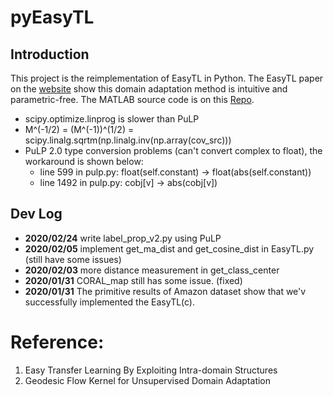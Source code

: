 # pyEasyTL

## Introduction
This project is the reimplementation of EasyTL in Python.
The EasyTL paper on the [website](http://transferlearning.xyz/code/traditional/EasyTL/) show this domain adaptation method is intuitive and parametric-free.
The MATLAB source code is on this [Repo](https://github.com/jindongwang/transferlearning/tree/master/code/traditional/EasyTL).

- scipy.optimize.linprog is slower than PuLP
- M^(-1/2) = (M^(-1))^(1/2) = scipy.linalg.sqrtm(np.linalg.inv(np.array(cov_src)))
- PuLP 2.0 type conversion problems (can't convert complex to float), the workaround is shown below:
    - line 599 in pulp.py: float(self.constant) -> float(abs(self.constant))
    - line 1492 in pulp.py: cobj[v] -> abs(cobj[v])

## Dev Log
- **2020/02/24** write label_prop_v2.py using PuLP
- **2020/02/05** implement get_ma_dist and get_cosine_dist in EasyTL.py (still have some issues)
- **2020/02/03** more distance measurement in get_class_center
- **2020/01/31** CORAL_map still has some issue. (fixed)
- **2020/01/31** The primitive results of Amazon dataset show that we'v successfully implemented the EasyTL(c).

# Reference:
1. Easy Transfer Learning By Exploiting Intra-domain Structures
2. Geodesic Flow Kernel for Unsupervised Domain Adaptation
